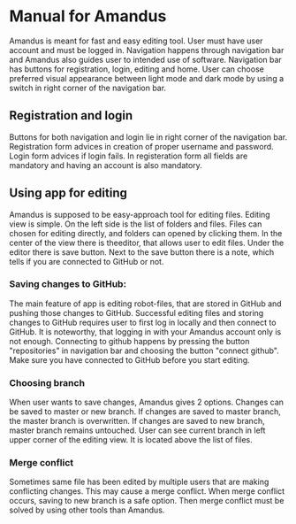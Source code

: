 # Manual for Amandus

Amandus is meant for fast and easy editing tool. User must have user account and must be logged in.
Navigation happens through navigation bar and Amandus also guides user to intended use of software. Navigation bar has buttons for registration, login, editing and home. User can choose preferred visual appearance between light mode and dark mode by using a switch in right corner of the navigation bar.

## Registration and login

Buttons for both navigation and login lie in right corner of the navigation bar.
Registration form advices in creation of proper username and password. Login form advices if login fails. In registeration form all fields are mandatory and having an account is also mandatory.

## Using app for editing

Amandus is supposed to be easy-approach tool for editing files. Editing view is simple. On the left side is the list of folders and files. Files can chosen for editing directly, and folders can opened by clicking them. In the center of the view there is theeditor, that allows user to edit files.
Under the editor there is save button. Next to the save button there is a note, which tells if you are connected to GitHub or not.

### Saving changes to GitHub:

The main feature of app is editing robot-files, that are stored in GitHub and pushing those changes to GitHub. Successful editing files and storing changes to GitHub requires user to first log in locally and then connect to GitHub. It is noteworthy, that logging in with your Amandus account only is not enough. Connecting to github happens by pressing the button "repositories" in navigation bar and choosing the button "connect github". Make sure you have connected to GitHub before you start editing.

### Choosing branch

When user wants to save changes, Amandus gives 2 options. Changes can be saved to master or new branch. If changes are saved to master branch, the master branch is overwritten. If changes are saved to new branch, master branch remains untouched. User can see current branch in left upper corner of the editing view. It is located above the list of files.

### Merge conflict

Sometimes same file has been edited by multiple users that are making conflicting changes. This may cause a merge conflict. When merge conflict occurs, saving to new branch is a safe option. Then merge conflict must be solved by using other tools than Amandus.
